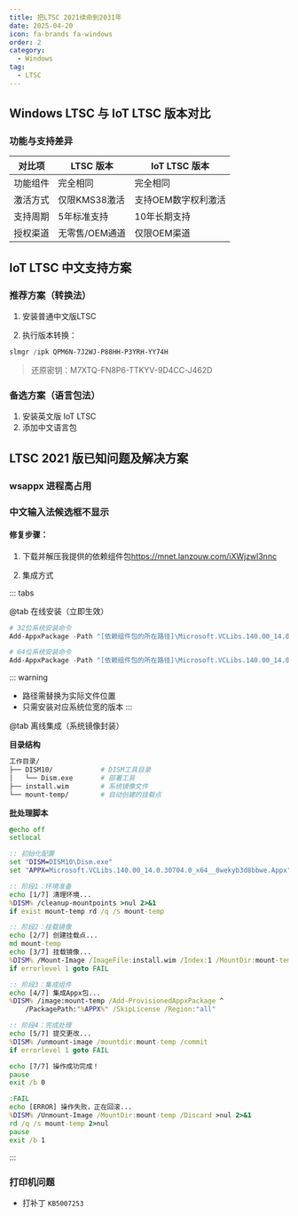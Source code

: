 ```yaml
---
title: 把LTSC 2021续命到2031年
date: 2025-04-20
icon: fa-brands fa-windows
order: 2
category:
  - Windows
tag:
  - LTSC
---
```


## Windows LTSC 与 IoT LTSC 版本对比

### 功能与支持差异
| 对比项        | LTSC 版本              | IoT LTSC 版本          |
|---------------|------------------------|------------------------|
| 功能组件      | 完全相同               | 完全相同               |
| 激活方式      | 仅限KMS38激活          | 支持OEM数字权利激活    |
| 支持周期      | 5年标准支持            | 10年长期支持           |
| 授权渠道      | 无零售/OEM通道         | 仅限OEM渠道            |

## IoT LTSC 中文支持方案

### 推荐方案（转换法）

1. 安装普通中文版LTSC

2. 执行版本转换：

```powershell
slmgr /ipk QPM6N-7J2WJ-P88HH-P3YRH-YY74H
```
> 还原密钥：M7XTQ-FN8P6-TTKYV-9D4CC-J462D

### 备选方案（语言包法）

1. 安装英文版 IoT LTSC
2. 添加中文语言包

## LTSC 2021 版已知问题及解决方案

### wsappx 进程高占用

### 中文输入法候选框不显示

#### 修复步骤：

1. 下载并解压我提供的依赖组件包<https://mnet.lanzouw.com/iXWjzwl3nnc>

2. 集成方式

::: tabs

@tab 在线安装（立即生效）

```powershell
# 32位系统安装命令
Add-AppxPackage -Path "[依赖组件包的所在路径]\Microsoft.VCLibs.140.00_14.0.30704.0_x86__8wekyb3d8bbwe.Appx"

# 64位系统安装命令
Add-AppxPackage -Path "[依赖组件包的所在路径]\Microsoft.VCLibs.140.00_14.0.30704.0_x64__8wekyb3d8bbwe.Appx"
```
::: warning
- 路径需替换为实际文件位置
- 只需安装对应系统位宽的版本
:::

@tab 离线集成（系统镜像封装）

**目录结构**

```bash
工作目录/
├── DISM10/            # DISM工具目录
│   └── Dism.exe       # 部署工具
├── install.wim        # 系统镜像文件  
└── mount-temp/        # 自动创建的挂载点
```

**批处理脚本**

```bat
@echo off
setlocal

:: 初始化配置
set "DISM=DISM10\Dism.exe"
set "APPX=Microsoft.VCLibs.140.00_14.0.30704.0_x64__8wekyb3d8bbwe.Appx"

:: 阶段1：环境准备
echo [1/7] 清理环境...
%DISM% /cleanup-mountpoints >nul 2>&1
if exist mount-temp rd /q /s mount-temp

:: 阶段2：挂载镜像  
echo [2/7] 创建挂载点...
md mount-temp
echo [3/7] 挂载镜像...
%DISM% /Mount-Image /ImageFile:install.wim /Index:1 /MountDir:mount-temp
if errorlevel 1 goto FAIL

:: 阶段3：集成组件
echo [4/7] 集成Appx包...
%DISM% /image:mount-temp /Add-ProvisionedAppxPackage ^
    /PackagePath:"%APPX%" /SkipLicense /Region:"all"

:: 阶段4：完成处理
echo [5/7] 提交更改...
%DISM% /unmount-image /mountdir:mount-temp /commit
if errorlevel 1 goto FAIL

echo [7/7] 操作成功完成！
pause
exit /b 0

:FAIL
echo [ERROR] 操作失败，正在回滚...
%DISM% /Unmount-Image /MountDir:mount-temp /Discard >nul 2>&1
rd /q /s mount-temp 2>nul
pause
exit /b 1
```
:::

### 打印机问题

- 打补丁 `KB5007253`